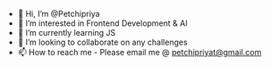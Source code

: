 - 👋 Hi, I’m @Petchipriya
- 👀 I’m interested in Frontend Development & AI
- 🌱 I’m currently learning JS
- 💞️ I’m looking to collaborate on any challenges
- 📫 How to reach me - Please email me @ petchipriyat@gmail.com

<!---
Petchipriya/Petchipriya is a ✨ special ✨ repository because its `README.md` (this file) appears on your GitHub profile.
You can click the Preview link to take a look at your changes.
--->
